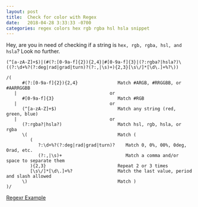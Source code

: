 ```yaml
---
layout: post
title:  Check for color with Regex
date:   2018-04-28 3:33:33 -0700
categories: regex colors hex rgb rgba hsl hsla snippet
---
```


Hey, are you in need of checking if a string is `hex, rgb, rgba, hsl, and hsla`? Look no further.

```
(^[a-zA-Z]+$)|(#(?:[0-9a-f]{2}){2,4}|#[0-9a-f]{3}|(?:rgba?|hsla?)\((?:\d+%?(?:deg|rad|grad|turn)?(?:,|\s)+){2,3}[\s\/]*[\d\.]+%?\))
```

```
/(
      #(?:[0-9a-f]{2}){2,4}               Match #ARGB, #RRGGBB, or #AARRGGBB
   |                                   or
      #[0-9a-f]{3}                        Match #RGB
   |                                   or
      (^[a-zA-Z]+$)                       Match any string (red, green, blue)
   |                                   or
      (?:rgba?|hsla?)                     Match hsl, rgb, hsla, or rgba
      \(                                  Match (
         (
            ?:\d+%?(?:deg|rad|grad|turn)?    Match 0, 0%, 00%, 0deg, 0rad, etc.
            (?:,|\s)+                        Match a comma and/or space to separate them
         ){2,3}                           Repeat 2 or 3 times
         [\s\/]*[\d\.]+%?                 Match the last value, period and slash allowed
      \)                                  Match )
)/
```
[Regexr Example][regex]

[regex]: https://regexr.com/3omin
